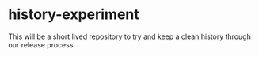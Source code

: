 # history-experiment
This will be a short lived repository to try and keep a clean history through our release process
